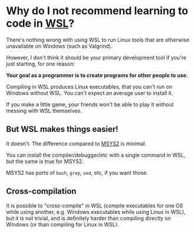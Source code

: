 # Why do I not recommend learning to code in [WSL](https://en.wikipedia.org/wiki/Windows_Subsystem_for_Linux)?

There's nothing wrong with using WSL to run Linux tools that are otherwise unavailable on Windows (such as Valgrind).

However, I don't think it should be your primary development tool if you're just starting, for one reason:

**Your goal as a programmer is to create programs for other people to use.**

Compiling in WSL produces Linux executables, that you can't run on Windows without WSL. You can't expect an average user to install it.

If you make a little game, your friends won't be able to play it without messing with WSL themselves.

## But WSL makes things easier!

It doesn't. The difference compared to [MSYS2](/tooling/articles/why_msys2.md) is minimal.

You can install the compiler/debugger/etc with a single command in WSL, but the same is true for MSYS2.

MSYS2 has ports of `bash`, `grep`, `sed`, etc, if you want those.

## Cross-compilation

It is possible to "cross-compile" in WSL (compile executables for one OS while using another, e.g. Windows executables while using Linux in WSL), but it is not trivial, and is definitely harder than compiling directly on Windows (or than compiling for Linux in WSL).
